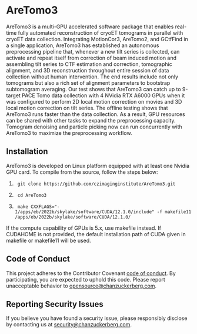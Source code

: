# AreTomo3
AreTomo3 is a multi-GPU accelerated software package that enables real-time fully automated reconstruction of cryoET tomograms in parallel with cryoET data collection. Integrating MotionCor3, AreTomo2, and GCtfFind in a single application, AreTomo3 has established an autonomous preprocessing pipeline that, whenever a new tilt series is collected, can activate and repeat itself from correction of beam induced motion and assembling tilt series to CTF estimation and correction, tomographic alignment, and 3D reconstruction throughout entire session of data collection without human intervention. The end results include not only tomograms but also a rich set of alignment parameters to bootstrap subtomogram averaging. Our test shows that AreTomo3 can catch up to 9-target PACE Tomo data collection with 4 NVidia RTX A6000 GPUs when it was configured to perform 2D local motion correction on movies and 3D local motion correction on tilt series. The offline testing shows that AreTomo3 runs faster than the data collection. As a result, GPU resources can be shared with other tasks to expand the preprocessing capacity. Tomogram denoising and particle picking now can run concurrently with AreTomo3 to maximize the preprocessing workflow.

## Installation
AreTomo3 is developed on Linux platform equipped with at least one Nvidia GPU card. To compile from the source, follow the steps below:

1.      git clone https://github.com/czimaginginstitute/AreTomo3.git
2.      cd AreTomo3
3.      make CXXFLAGS="-I/apps/eb/2022b/skylake/software/CUDA/12.1.0/include" -f makefile11 /apps/eb/2022b/skylake/software/CUDA/12.1.0/

If the compute capability of GPUs is 5.x, use makefile instead. If CUDAHOME is not provided, the default installation path of CUDA given in makefile or makefile11 will be used.

## Code of Conduct

This project adheres to the Contributor Covenant [code of conduct](https://github.com/chanzuckerberg/.github/blob/main/CODE_OF_CONDUCT.md). By participating, you are expected to uphold this code. Please report unacceptable behavior to [opensource@chanzuckerberg.com](mailto:opensource@chanzuckerberg.com).

## Reporting Security Issues

If you believe you have found a security issue, please responsibly disclose by contacting us at [security@chanzuckerberg.com](mailto:security@chanzuckerberg.com).
